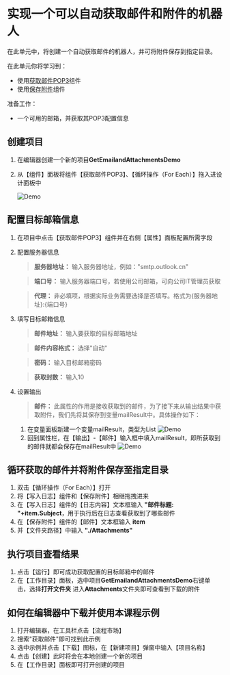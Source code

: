 # 实现一个可以自动获取邮件和附件的机器人

在此单元中，将创建一个自动获取邮件的机器人，并可将附件保存到指定目录。


在此单元你将学习到：
- 使用[获取邮件POP3](https://academy.encoo.com/zh-cn/wiki/Activities/AppAutomation/Mail/GetMailPOP3.md)组件
- 使用[保存附件](https://academy.encoo.com/zh-cn/wiki/Activities/AppAutomation/Mail/GetMailPOP3.md)组件

准备工作：
- 一个可用的邮箱，并获取其POP3配置信息

## 创建项目

1. 在编辑器创建一个新的项目**GetEmailandAttachmentsDemo**
2. 从【组件】面板将组件【获取邮件POP3】、【循环操作（For Each）】拖入进设计面板中

   ![Demo](https://docimages.blob.core.chinacloudapi.cn/images/EncooLearn/EmailAutomation/GetAttachments-1.png)


## 配置目标邮箱信息

1. 在项目中点击【获取邮件POP3】组件并在右侧【属性】面板配置所需字段
2. 配置服务器信息

    > **服务器地址：** 输入服务器地址，例如："smtp.outlook.cn"

    > **端口号：** 输入服务器端口号，若使用公司邮箱，可向公司IT管理员获取

    > **代理：** 非必填项，根据实际业务需要选择是否填写。格式为{服务器地址}:{端口号}
3. 填写目标邮箱信息

    > **邮件地址：** 输入要获取的目标邮箱地址

    > **邮件内容格式：** 选择"自动"
    
    > **密码：** 输入目标邮箱密码

    > **获取封数：** 输入10
4. 设置输出

    > **邮件：** 此属性的作用是接收获取到的邮件，为了接下来从输出结果中获取附件，我们先将其保存到变量mailResult中。具体操作如下：
    1. 在变量面板新建一个变量mailResult，类型为List<MailMessage>
   ![Demo](https://docimages.blob.core.chinacloudapi.cn/images/EncooLearn/EmailAutomation/GetAttachments-3.png)
    2. 回到属性栏，在【输出】-【邮件】输入框中填入mailResult，即所获取到的邮件就都会保存在mailResult中
       ![Demo](https://docimages.blob.core.chinacloudapi.cn/images/EncooLearn/EmailAutomation/GetAttachments-4.png)


## 循环获取的邮件并将附件保存至指定目录

1. 双击【循环操作（For Each）】打开
2. 将【写入日志】组件和【保存附件】相继拖拽进来
3. 在【写入日志】组件的【日志内容】文本框输入 **"邮件标题: "+item.Subject**，用于执行后在日志查看获取到了哪些邮件
4. 在【保存附件】组件的【邮件】文本框输入 **item** 
5. 并【文件夹路径】中输入 **"./Attachments"** 

## 执行项目查看结果
1. 点击【运行】即可成功获取配置的目标邮箱中的邮件
2. 在【工作目录】面板，选中项目**GetEmailandAttachmentsDemo**右键单击，选择**打开文件夹** 进入**Attachments**文件夹即可查看到下载的附件

## 如何在编辑器中下载并使用本课程示例
1. 打开编辑器，在工具栏点击【流程市场】
2. 搜索"获取邮件"即可找到此示例
3. 选中示例并点击【下载】图标，在【新建项目】弹窗中输入【项目名称】
4. 点击【创建】此时将会在本地创建一个新的项目
5. 在【工作目录】面板即可打开创建的项目


